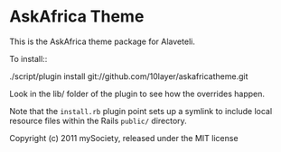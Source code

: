 AskAfrica Theme
===============

This is the AskAfrica theme package for Alaveteli.

To install::

  ./script/plugin install git://github.com/10layer/askafricatheme.git

Look in the lib/ folder of the plugin to see how the overrides happen.

Note that the `install.rb` plugin point sets up a symlink to include
local resource files within the Rails `public/` directory.

Copyright (c) 2011 mySociety, released under the MIT license
